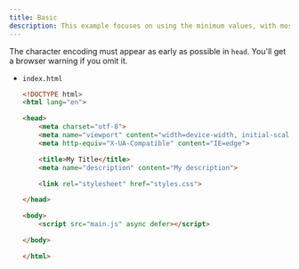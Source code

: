 ```yaml
---
title: Basic
description: This example focuses on using the minimum values, with most being in the `head`.
---
```


The character encoding must appear as early as possible in `head`. You'll get a browser warning if you omit it.

- `index.html`
    ```html
    <!DOCTYPE html>
    <html lang="en">

    <head>
        <meta charset="utf-8">
        <meta name="viewport" content="width=device-width, initial-scale=1.0">
        <meta http-equiv="X-UA-Compatible" content="IE=edge">

        <title>My Title</title>
        <meta name="description" content="My description">

        <link rel="stylesheet" href="styles.css">

    </head>

    <body>
        <script src="main.js" async defer></script>

    </body>

    </html>
    ```
